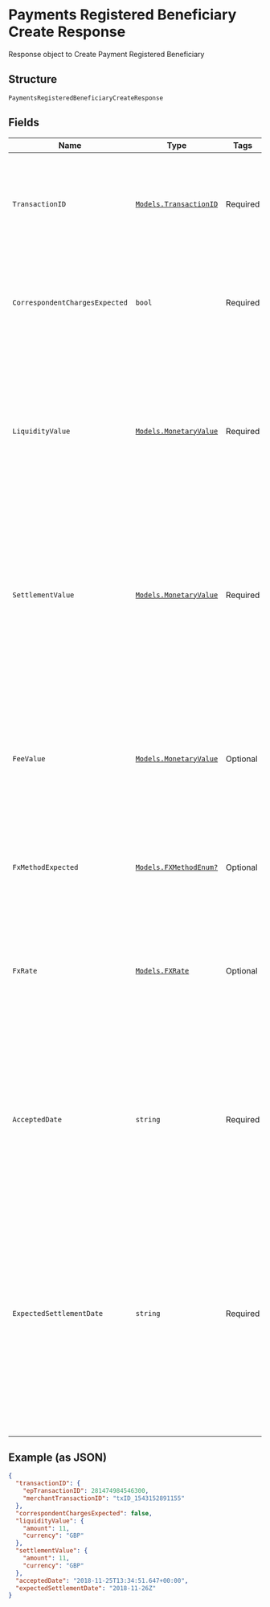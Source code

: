 
# Payments Registered Beneficiary Create Response

Response object to Create Payment Registered Beneficiary

## Structure

`PaymentsRegisteredBeneficiaryCreateResponse`

## Fields

| Name | Type | Tags | Description |
|  --- | --- | --- | --- |
| `TransactionID` | [`Models.TransactionID`](../../doc/models/transaction-id.md) | Required | Transaction ID type which contains both the unique VPL transaction ID and the merchant supplied transaction ID. |
| `CorrespondentChargesExpected` | `bool` | Required | A flag to indicate if correspondent charges are expected during the processing of the payout request. |
| `LiquidityValue` | [`Models.MonetaryValue`](../../doc/models/monetary-value.md) | Required | Represents a monetary value containing a decimal amount value along with a currency code. The currency code is a three letter ISO 4217 code. E.g. GBP for British sterling pounds. |
| `SettlementValue` | [`Models.MonetaryValue`](../../doc/models/monetary-value.md) | Required | Represents a monetary value containing a decimal amount value along with a currency code. The currency code is a three letter ISO 4217 code. E.g. GBP for British sterling pounds. |
| `FeeValue` | [`Models.MonetaryValue`](../../doc/models/monetary-value.md) | Optional | Represents a monetary value containing a decimal amount value along with a currency code. The currency code is a three letter ISO 4217 code. E.g. GBP for British sterling pounds. |
| `FxMethodExpected` | [`Models.FXMethodEnum?`](../../doc/models/fx-method-enum.md) | Optional | Method of FX that will be used to settle the payout request. |
| `FxRate` | [`Models.FXRate`](../../doc/models/fx-rate.md) | Optional | Represents an FX rate between two currencies, the rate is restricted to 6 decimal places. The currency code is a three letter ISO 4217 code. E.g. GBP for British sterling pounds. |
| `AcceptedDate` | `string` | Required | Timestamp when the payout instruction was accepted by the system. (This is known as - and is the same as - the debit value date in the Payout Transaction Detail Type). |
| `ExpectedSettlementDate` | `string` | Required | Indicative date when the payout instruction is expected to be settled to the bank. This is calculated taking into account such things as acceptedDate, the settlement agreement cut-off time and period, etc. It currently does not take into account individual countries' banking calendars. |

## Example (as JSON)

```json
{
  "transactionID": {
    "epTransactionID": 281474984546300,
    "merchantTransactionID": "txID_1543152891155"
  },
  "correspondentChargesExpected": false,
  "liquidityValue": {
    "amount": 11,
    "currency": "GBP"
  },
  "settlementValue": {
    "amount": 11,
    "currency": "GBP"
  },
  "acceptedDate": "2018-11-25T13:34:51.647+00:00",
  "expectedSettlementDate": "2018-11-26Z"
}
```

